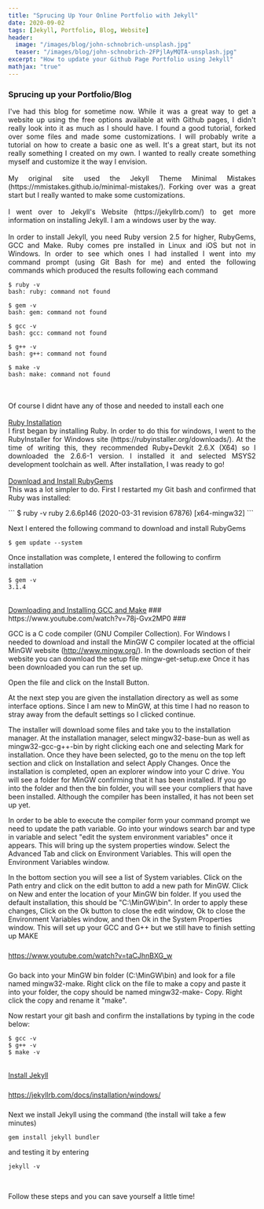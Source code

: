 ```yaml
---
title: "Sprucing Up Your Online Portfolio with Jekyll"
date: 2020-09-02
tags: [Jekyll, Portfolio, Blog, Website]
header:
  image: "/images/blog/john-schnobrich-unsplash.jpg"
  teaser: "/images/blog/john-schnobrich-2FPjlAyMQTA-unsplash.jpg"
excerpt: "How to update your Github Page Portfolio using Jekyll"
mathjax: "true"
---
```

### Sprucing up your Portfolio/Blog
<p align="justify">
I've had this blog for sometime now. While it was a great way to get a website up using the free options available at with Github pages, I didn't really look into it as much as I should have. I found a good tutorial, forked over some files and made some customizations. I will probably write a tutorial on how to create a basic one as well. It's a great start, but its not really something I created on my own. I wanted to really create something myself and customize it the way I envision.
<br>
<br>
My original site used the Jekyll Theme Minimal Mistakes (https://mmistakes.github.io/minimal-mistakes/). Forking over was a great start but I really wanted to make some customizations.
<br>
<br>
I went over to Jekyll's Website (https://jekyllrb.com/) to get more information on installing Jekyll. I am a windows user by the way.
<br>
<br>
In order to install Jekyll, you need Ruby version 2.5 for higher, RubyGems, GCC and Make. Ruby comes pre installed in Linux and iOS but not in Windows. In order to see which ones I had installed I went into my command prompt (using Git Bash for me) and ented the following commands which produced the results following each command
</p>

```
$ ruby -v
bash: ruby: command not found

$ gem -v
bash: gem: command not found

$ gcc -v
bash: gcc: command not found

$ g++ -v
bash: g++: command not found

$ make -v
bash: make: command not found
```

<p align="justify">
<br>
<br>
Of course I didnt have any of those and needed to install each one
<br>
<br>
<u>Ruby Installation</u>
<br>
I first began by installing Ruby. In order to do this for windows, I went to the RubyInstaller for Windows site (https://rubyinstaller.org/downloads/). At the time of writing this, they recommended Ruby+Devkit 2.6.X (X64) so I downloaded the 2.6.6-1 version. I installed it and selected MSYS2 development toolchain as well.  After installation, I was ready to go!
<br>
<br>
<u>Download and Install RubyGems</u>
<br>
This was a lot simpler to do. First I restarted my Git bash and confirmed that Ruby was installed:
</p>
```
$ ruby -v
ruby 2.6.6p146 (2020-03-31 revision 67876) [x64-mingw32]
```

Next I entered the following command to download and install RubyGems

```
$ gem update --system
```
Once installation was complete, I entered the following to confirm installation

```
$ gem -v
3.1.4
```
<br>
<u>Downloading and Installing GCC and Make</u>
###
https://www.youtube.com/watch?v=78j-Gvx2MP0
###

GCC is a C code compiler (GNU Compiler Collection). For Windows I needed to download and install the MinGW C compiler located at the official MinGW website (http://www.mingw.org/). In the downloads section of their website you can download the setup file mingw-get-setup.exe Once it has been downloaded you can run the set up.

Open the file and click on the Install Button.

At the next step you are given the installation directory as well as some interface options. Since I am new to MinGW, at this time I had no reason to stray away from the default settings so I clicked continue.

The installer will download some files and take you to the installation manager. At the installation manager, select mingw32-base-bun as well as mingw32-gcc-g++-bin by right clicking each one and selecting Mark for installation. Once they have been selected, go to the menu on the top left section and click on Installation and select Apply Changes. Once the installation is completed, open an explorer window into your C drive. You will see a folder for MinGW confirming that it has been installed. If you go into the folder and then the bin folder, you will see your compliers that have been installed. Although the compiler has been installed, it has not been set up yet.

In order to be able to execute the compiler form your command prompt we need to update the path variable. Go into your windows search bar and type in variable and select "edit the system environment variables" once it appears. This will bring up the system properties window. Select the Advanced Tab and click on Environment Variables. This will open the Environment Variables window.

In the bottom section you will see a list of System variables. Click on the Path entry and click on the edit button to add a new path for MinGW. Click on New and enter the location of your MinGW bin folder. If you used the default installation, this should be "C:\MinGW\bin". In order to apply these changes, Click on the Ok button to close the edit window, Ok to close the Environment Variables window, and then Ok in the System Properties window. This will set up your GCC and G++ but we still have to finish setting up MAKE

###
https://www.youtube.com/watch?v=taCJhnBXG_w
###

Go back into your MinGW bin folder (C:\MinGW\bin) and look for a file named mingw32-make. Right click on the file to make a copy and paste it into your folder, the copy should be named mingw32-make- Copy. Right click the copy and rename it "make".

Now restart your git bash and confirm the installations by typing in the code below:

```
$ gcc -v
$ g++ -v
$ make -v
```

<br>
<u>Install Jekyll</u>
<br>

###
https://jekyllrb.com/docs/installation/windows/
###



Next we install Jekyll using the command (the install will take a few minutes)
```
gem install jekyll bundler
```

and testing it by entering

```
jekyll -v
```

<br>
<p align="justify">
Follow these steps and you can save yourself a little time!
</p>
